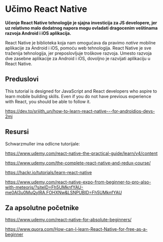 # Učimo React Native

**Učenje React Native tehnologije je sjajna investicija za JS developere, jer uz relativno malo dodatnog napora mogu ovladati dragocenim veštinama razvoja Android i iOS aplikacija.**

React Native je biblioteka koja nam omogućava da pravimo *native* mobilne aplikacije za Android i iOS, pomoću web tehnologija. React Native je sve traženija tehnologija, jer preposlovljuje troškove razvoja. Umesto razvoja dve zasebne aplikacije za Android i iOS, dovoljno je razvijati aplikaciju u React Native.

## Preduslovi

This tutorial is designed for JavaScript and React developers who aspire to learn mobile building skills.  Even if you do not have previous experience with React, you should be able to follow it. 

https://dev.to/srijith_un/how-to-learn-react-native---for-androidios-devs-2mj

## Resursi

Schwarzmuller ima odlicne tutorijale:

https://www.udemy.com/react-native-the-practical-guide/learn/v4/content

https://www.udemy.com/the-complete-react-native-and-redux-course/

https://hackr.io/tutorials/learn-react-native

https://www.udemy.com/react-native-expo-from-beginner-to-pro-also-with-meteorjs/?siteID=Fh5UMknfYAU-me0Al3u0MuQyIRA.FOHXNw&LSNPUBID=Fh5UMknfYAU

## Za apsolutne početnike

https://www.udemy.com/react-native-for-absolute-beginners/

https://www.quora.com/How-can-I-learn-React-Native-for-free-as-a-beginner
